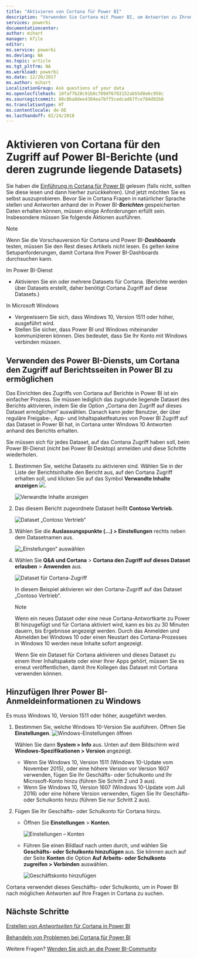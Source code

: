 ```yaml
---
title: "Aktivieren von Cortana für Power BI"
description: "Verwenden Sie Cortana mit Power BI, um Antworten zu Ihren Daten zu erhalten. Aktivieren Sie Cortana für jedes Power BI-Dataset, und aktivieren Sie anschließend den Cortana-Zugriff auf Ihre Datasets von Windows-Geräten."
services: powerbi
documentationcenter: 
author: mihart
manager: kfile
editor: 
ms.service: powerbi
ms.devlang: NA
ms.topic: article
ms.tgt_pltfrm: NA
ms.workload: powerbi
ms.date: 12/20/2017
ms.author: mihart
LocalizationGroup: Ask questions of your data
ms.openlocfilehash: 10faf7b20c91b0c709df6783152ab55d0e6c958c
ms.sourcegitcommit: 88c8ba8dee4384ea7bff5cedcad67fce784d92b0
ms.translationtype: HT
ms.contentlocale: de-DE
ms.lasthandoff: 02/24/2018
---
```

# <a name="enable-cortana-to-access-power-bi-reports-and-their-underlying-datasets"></a>Aktivieren von Cortana für den Zugriff auf Power BI-Berichte (und deren zugrunde liegende Datasets)
Sie haben die [Einführung in Cortana für Power BI](service-cortana-intro.md) gelesen (falls nicht, sollten Sie diese lesen und dann hierher zurückkehren). Und jetzt möchten Sie es selbst auszuprobieren.  Bevor Sie in Cortana Fragen in natürlicher Sprache stellen und Antworten anhand der in Power BI-***Berichten*** gespeicherten Daten erhalten können, müssen einige Anforderungen erfüllt sein. Insbesondere müssen Sie folgende Aktionen ausführen.

> [!NOTE]
> Wenn Sie die Vorschauversion für Cortana und Power BI-***Dashboards*** testen, müssen Sie den Rest dieses Artikels nicht lesen. Es gelten keine Setupanforderungen, damit Cortana Ihre Power BI-Dashboards durchsuchen kann.
> 
> 

Im Power BI-Dienst

* Aktivieren Sie ein oder mehrere Datasets für Cortana. (Berichte werden über Datasets erstellt, daher benötigt Cortana Zugriff auf diese Datasets.)

In Microsoft Windows

* Vergewissern Sie sich, dass Windows 10, Version 1511 oder höher, ausgeführt wird.
* Stellen Sie sicher, dass Power BI und Windows miteinander kommunizieren können. Dies bedeutet, dass Sie Ihr Konto mit Windows verbinden müssen.

## <a name="use-power-bi-service-to-enable-cortana-to-access-report-pages-in-power-bi"></a>Verwenden des Power BI-Diensts, um Cortana den Zugriff auf Berichtsseiten in Power BI zu ermöglichen
Das Einrichten des Zugriffs von Cortana auf Berichte in Power BI ist ein einfacher Prozess.  Sie müssen lediglich das zugrunde liegende Dataset des Berichts aktivieren, indem Sie die Option „Cortana den Zugriff auf dieses Dataset ermöglichen“ auswählen. Danach kann jeder Benutzer, der über reguläre Freigabe-, App- und Inhaltspaketfeatures von Power BI Zugriff auf das Dataset in Power BI hat, in Cortana unter Windows 10 Antworten anhand des Berichts erhalten.

Sie müssen sich für jedes Dataset, auf das Contana Zugriff haben soll, beim Power BI-Dienst (nicht bei Power BI Desktop) anmelden und diese Schritte wiederholen.

1. Bestimmen Sie, welche Datasets zu aktivieren sind. Wählen Sie in der Liste der Berichtsinhalte den Bericht aus, auf den Cortana Zugriff erhalten soll, und klicken Sie auf das Symbol **Verwandte Inhalte anzeigen** ![](media/service-cortana-enable/power-bi-cortana-view-related-icon.png).
   
    ![Verwandte Inhalte anzeigen](media/service-cortana-enable/power-bi-view-related.png)
2. Das diesem Bericht zugeordnete Dataset heißt **Contoso Vertrieb**.
   
    ![Dataset „Contoso Vertrieb“](media/service-cortana-enable/power-bi-identify-dataset.png)
3. Wählen Sie die **Auslassungspunkte (...) > Einstellungen** rechts neben dem Datasetnamen aus.  
   
    ![„Einstellungen“ auswählen](media/service-cortana-enable/power-bi-settings-cortana.png)
4. Wählen Sie **Q&A und Cortana** > **Cortana den Zugriff auf dieses Dataset erlauben** > **Anwenden** aus.
   
   ![Dataset für Cortana-Zugriff](media/service-cortana-enable/power-bi-cortana-enable-new.png)
   
   In diesem Beispiel aktivieren wir den Cortana-Zugriff auf das Dataset „Contoso Vertrieb“.
   
   > [!NOTE]
   > Wenn ein neues Dataset oder eine neue Cortana-Antwortkarte zu Power BI hinzugefügt und für Cortana aktiviert wird, kann es bis zu 30 Minuten dauern, bis Ergebnisse angezeigt werden. Durch das Anmelden und Abmelden bei Windows 10 oder einen Neustart des Cortana-Prozesses in Windows 10 werden neue Inhalte sofort angezeigt.
   > 
   > Wenn Sie ein Dataset für Cortana aktivieren und dieses Dataset zu einem Ihrer Inhaltspakete oder einer Ihrer Apps gehört, müssen Sie es erneut veröffentlichen, damit Ihre Kollegen das Dataset mit Cortana verwenden können.
   > 
   > 

## <a name="add-your-power-bi-credentials-to-windows"></a>Hinzufügen Ihrer Power BI-Anmeldeinformationen zu Windows
Es muss Windows 10, Version 1511 oder höher, ausgeführt werden.

1. Bestimmen Sie, welche Windows 10-Version Sie ausführen. Öffnen Sie **Einstellungen**.
    ![Windows-Einstellungen öffnen](media/service-cortana-enable/power-bi-cortana-windows.png)

    Wählen Sie dann **System > Info** aus. Unten auf dem Bildschirm wird **Windows-Spezifikationen > Version** angezeigt.

   * Wenn Sie Windows 10, Version 1511 (Windows 10-Update vom November 2015), oder eine höhere Version vor Version 1607 verwenden, fügen Sie Ihr Geschäfts- oder Schulkonto und Ihr Microsoft-Konto hinzu (führen Sie Schritt 2 und 3 aus).
   * Wenn Sie Windows 10, Version 1607 (Windows 10-Update vom Juli 2016) oder eine höhere Version verwenden, fügen Sie Ihr Geschäfts- oder Schulkonto hinzu (führen Sie nur Schritt 2 aus).
1. Fügen Sie Ihr Geschäfts- oder Schulkonto für Cortana hinzu.
   
   * Öffnen Sie **Einstellungen** > **Konten**.
     
       ![Einstellungen – Konten](media/service-cortana-enable/power-bi-windows-accounts.png)
   * Führen Sie einen Bildlauf nach unten durch, und wählen Sie **Geschäfts- oder Schulkonto hinzufügen** aus. Sie können auch auf der Seite **Konten** die Option **Auf Arbeits- oder Schulkonto zugreifen > Verbinden** auswählen.
     
     ![Geschäftskonto hinzufügen](media/service-cortana-enable/power-bi-add-work-account2.png)

Cortana verwendet dieses Geschäfts- oder Schulkonto, um in Power BI nach möglichen Antworten auf Ihre Fragen in Cortana zu suchen.

## <a name="next-steps"></a>Nächste Schritte
[Erstellen von *Antwortseiten* für Cortana in Power BI](service-cortana-answer-cards.md)

[Behandeln von Problemen bei Cortana für Power BI](service-cortana-troubleshoot.md)

Weitere Fragen? [Wenden Sie sich an die Power BI-Community](http://community.powerbi.com/)

